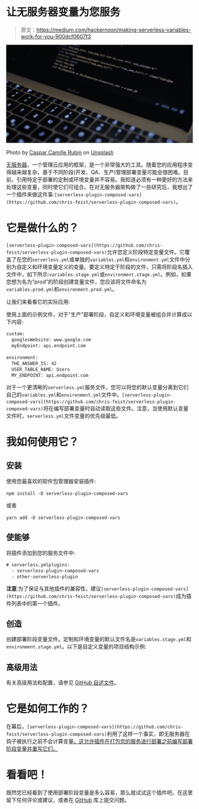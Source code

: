 # 让无服务器变量为您服务

> 原文：<https://medium.com/hackernoon/making-serverless-variables-work-for-you-900dcf0607f3>

![](img/74d8b6344d1babf8475b839d0a8a0d7a.png)

Photo by [Caspar Camille Rubin](https://unsplash.com/@casparrubin) on [Unsplash](https://unsplash.com/photos/fPkvU7RDmCo)

[无服务器](https://serverless.com/)，一个管理云应用的框架，是一个非常强大的工具。随着您的应用程序变得越来越复杂，基于不同阶段(开发、QA、生产)管理部署变量可能会很困难。目前，引用特定于部署的定制或环境变量并不容易。我知道必须有一种更好的方法来处理这些变量，同时使它们可组合。在对无服务器架构做了一些研究后，我想出了一个插件来做这件事:`[serverless-plugin-composed-vars](https://github.com/chris-feist/serverless-plugin-composed-vars)`。

# 它是做什么的？

`[serverless-plugin-composed-vars](https://github.com/chris-feist/serverless-plugin-composed-vars)`允许您定义阶段特定变量文件。它覆盖了在您的`serverless.yml`或单独的`variables.yml`和`environment.yml`文件中分别为自定义和环境变量定义的变量。要定义特定于阶段的文件，只需将阶段名插入文件中，如下所示:`variables.stage.yml`或`environment.stage.yml`。例如，如果您想为名为“prod”的阶段创建变量文件，您应该将文件命名为`variables.prod.yml`和`environment.prod.yml`。

让我们来看看它的实际应用:

使用上面的示例文件，对于“生产”部署阶段，自定义和环境变量被组合并计算成以下内容:

```
custom:
  googlesWebsite: www.google.com
  myEndpoint: api.endpoint.com

environment:
  THE_ANSWER_IS: 42
  USER_TABLE_NAME: Users
  MY_ENDPOINT: api.endpoint.com
```

对于一个更清晰的`serverless.yml`服务文件，您可以将您的默认变量分离到它们自己的`variables.yml`和`environment.yml`文件中。`[serverless-plugin-composed-vars](https://github.com/chris-feist/serverless-plugin-composed-vars)`将在编写部署变量时自动读取这些文件。注意，当使用默认变量文件时，`serverless.yml`文件变量的优先级最低。

# 我如何使用它？

## 安装

使用您最喜欢的软件包管理器安装插件:

`npm install -D serverless-plugin-composed-vars`

或者

`yarn add -D serverless-plugin-composed-vars`

## 使能够

将插件添加到您的服务文件中:

```
# serverless.ymlplugins:
  - serverless-plugin-composed-vars
  - other-serverless-plugin
```

**注意**:为了保证与其他插件的兼容性，建议`[serverless-plugin-composed-vars](https://github.com/chris-feist/serverless-plugin-composed-vars)`成为插件列表中的第一个插件。

## 创造

创建部署阶段变量文件。定制和环境变量的默认文件名是`variables.stage.yml`和`environment.stage.yml`。以下是自定义变量的项目结构示例:

## 高级用法

有关高级用法和配置，请参见 [GitHub 自述文件](https://github.com/chris-feist/serverless-plugin-composed-vars#advanced-usage)。

# 它是如何工作的？

在幕后，`[serverless-plugin-composed-vars](https://github.com/chris-feist/serverless-plugin-composed-vars)`利用了这样一个事实，即无服务器在钩子被执行之前不会计算变量[。这允许插件在打包您的服务进行部署之前编写部署阶段变量并重写它们。](https://serverless.com/framework/docs/providers/aws/guide/plugins/#serverless-instance)

# 看看吧！

既然您已经看到了使用部署阶段变量是多么容易，那么就试试这个插件吧。在这里留下任何评论或建议，或者在 [GitHub](https://github.com/chris-feist/serverless-plugin-composed-vars) 库上提交问题。